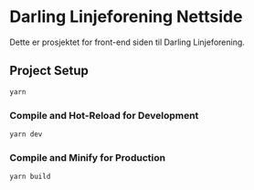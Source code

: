 # Darling Linjeforening Nettside
Dette er prosjektet for front-end siden til Darling Linjeforening.

## Project Setup

```sh
yarn
```

### Compile and Hot-Reload for Development

```sh
yarn dev
```

### Compile and Minify for Production

```sh
yarn build
```
